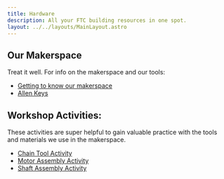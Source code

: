 ```yaml
---
title: Hardware
description: All your FTC building resources in one spot.
layout: ../../layouts/MainLayout.astro
---
```


## Our Makerspace
Treat it well. For info on the makerspace and our tools:
- [Getting to know our makerspace](./maker-space)
- [Allen Keys](./allen-keys)

## Workshop Activities:
These activities are super helpful to gain valuable practice with the tools and materials we use in the makerspace. 
- [Chain Tool Activity](./chain-tool-activity)
- [Motor Assembly Activity](./MotorAssembly)
- [Shaft Assembly Activity](./ShaftAssembly)